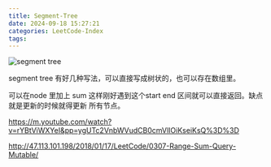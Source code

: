 ```yaml
---
title: Segment-Tree
date: 2024-09-18 15:27:21
categories: LeetCode-Index
tags:
---
```


![segment tree](https://media.geeksforgeeks.org/wp-content/cdn-uploads/segment-tree1.png)


segment tree 有好几种写法，可以直接写成树状的，也可以存在数组里。

可以在node 里加上 sum 这样刚好遇到这个start end 区间就可以直接返回。缺点就是更新的时候就得更新 所有节点。



https://m.youtube.com/watch?v=rYBtViWXYeI&pp=ygUTc2VnbWVudCB0cmVlIOiKseiKsQ%3D%3D

http://47.113.101.198/2018/01/17/LeetCode/0307-Range-Sum-Query-Mutable/

```python


```

